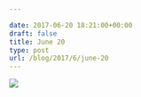 ```yaml
---

date: 2017-06-20 18:21:00+00:00
draft: false
title: June 20
type: post
url: /blog/2017/6/june-20
---
```


![](/images/2017-06-20-20176june-20/image-asset.jpeg)

